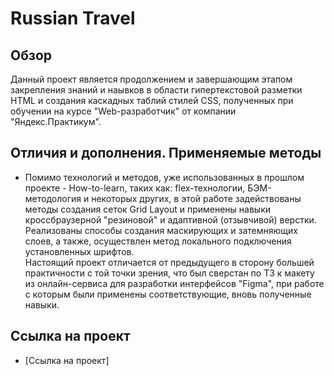 # Russian Travel

## Обзор

Данный проект является продолжением и завершающим этапом закрепления знаний и наывков в области гипертекстовой разметки HTML и создания каскадных таблий стилей CSS, полученных при обучении на курсе "Web-разработчик" от компании "Яндекс.Практикум".

## Отличия и дополнения. Применяемые методы

* Помимо технологий и методов, уже использованных в прошлом проекте - How-to-learn, таких как: flex-технологии, БЭМ-методология и некоторых других, в этой работе задействованы методы создания cеток Grid Layout и применены навыки  кроссбраузерной "резиновой" и адаптивной (отзывчивой) верстки. Реализованы способы создания маскирующих и затемняющих слоев, а также, осуществлен метод локального подключения установленных шрифтов.  
Настоящий проект отличается от предыдущего в сторону большей практичности с той точки зрения, что был сверстан по ТЗ к макету из онлайн-сервиса для разработки интерфейсов "Figma", при работе с которым были применены соответствующие, вновь полученные навыки. 

## Ссылка на проект

* [Ссылка на проект]

